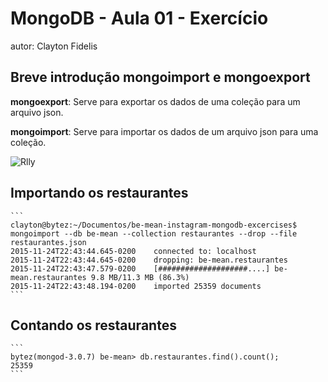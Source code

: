 # MongoDB - Aula 01 - Exercício
autor: Clayton Fidelis

## Breve introdução mongoimport e mongoexport
  **mongoexport**: Serve para exportar os dados de uma coleção para um arquivo json.

  **mongoimport**: Serve para importar os dados de um arquivo json para uma coleção.

![Rlly](http://img4.wikia.nocookie.net/__cb20121224013155/adventuretimewithfinnandjake/images/b/be/Rlly.jpg )

## Importando os restaurantes

    ```
    clayton@bytez:~/Documentos/be-mean-instagram-mongodb-excercises$ mongoimport --db be-mean --collection restaurantes --drop --file restaurantes.json
    2015-11-24T22:43:44.645-0200    connected to: localhost
    2015-11-24T22:43:44.645-0200    dropping: be-mean.restaurantes
    2015-11-24T22:43:47.579-0200    [####################....] be-mean.restaurantes 9.8 MB/11.3 MB (86.3%)
    2015-11-24T22:43:48.194-0200    imported 25359 documents
    ```

## Contando os restaurantes

    ```
    bytez(mongod-3.0.7) be-mean> db.restaurantes.find().count();
    25359
    ```
